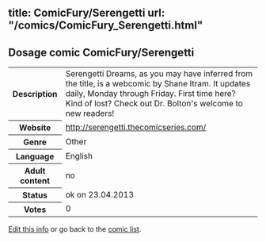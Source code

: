 title: ComicFury/Serengetti
url: "/comics/ComicFury_Serengetti.html"
---
Dosage comic ComicFury/Serengetti
-----------------------------------------

<table class="comicinfo">
<tr>
<th>Description</th><td>Serengetti Dreams, as you may have inferred from the title, is a webcomic by Shane Itram. It updates daily, Monday through Friday. First time here? Kind of lost? Check out Dr. Bolton's welcome to new readers!</td>
</tr>
<tr>
<th>Website</th><td><a href="http://serengetti.thecomicseries.com/">http://serengetti.thecomicseries.com/</a></td>
</tr>
<tr>
<th>Genre</th><td>Other</td>
</tr>
<tr>
<th>Language</th><td>English</td>
</tr>
<tr>
<th>Adult content</th><td>no</td>
</tr>
<tr>
<th>Status</th><td>ok on 23.04.2013</td>
</tr>
<tr>
<th>Votes</th><td>0</div></td>
</tr>
</table>

[Edit this info](/comics/ComicFury_Serengetti_edit.html) or go back to the [comic list](../comic-index.html).
